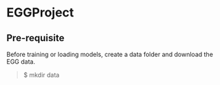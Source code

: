 # EGGProject
## Pre-requisite
Before training or loading models, create a data folder and download the EGG data.

>$ mkdir data
